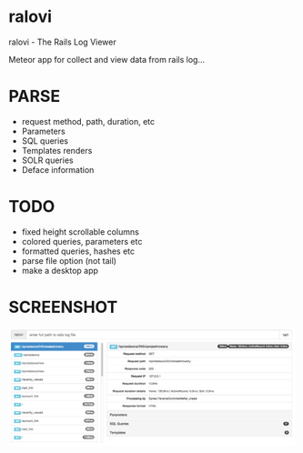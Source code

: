 ralovi
======

ralovi - The Rails Log Viewer

Meteor app for collect and view data from rails log...

PARSE
=====
* request method, path, duration, etc
* Parameters
* SQL queries
* Templates renders
* SOLR queries
* Deface information

TODO
====
* fixed height scrollable columns
* colored queries, parameters etc
* formatted queries, hashes etc
* parse file option (not tail)
* make a desktop app

SCREENSHOT
==========
![Alt text](/public/screenshot.jpg?raw=true "screenshot")
